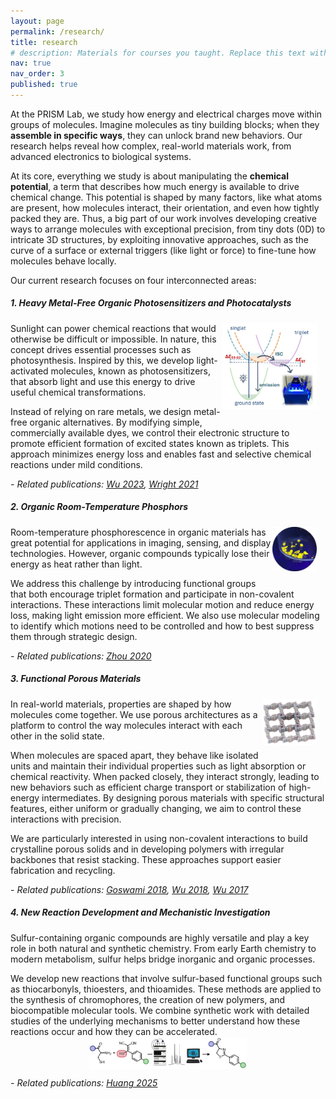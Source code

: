 ```yaml
---
layout: page
permalink: /research/
title: research
# description: Materials for courses you taught. Replace this text with your description.
nav: true
nav_order: 3
published: true
---
```


<!-- From the vibrant colors in a display to the way solar panels capture energy, the function of these materials often comes down to how tiny molecules interact with each other and with light.  -->

At the PRISM Lab, we study how energy and electrical charges move within groups of molecules. Imagine molecules as tiny building blocks; when they **assemble in specific ways**, they can unlock brand new behaviors. Our research helps reveal how complex, real-world materials work, from advanced electronics to biological systems.

At its core, everything we study is about manipulating the **chemical potential**, a term that describes how much energy is available to drive chemical change. This potential is shaped by many factors, like what atoms are present, how molecules interact, their orientation, and even how tightly packed they are. Thus, a big part of our work involves developing creative ways to arrange molecules with exceptional precision, from tiny dots (0D) to intricate 3D structures, by exploiting innovative approaches, such as the curve of a surface or external triggers (like light or force) to fine-tune how molecules behave locally.

Our current research focuses on four interconnected areas:

<h5><b>1. Heavy Metal-Free Organic Photosensitizers and Photocatalysts</b></h5> <img src="/assets/img/Project1.jpg" alt="photosensitizer" style="width:30%; float: right; margin: 0 1em 1em 0;">

Sunlight can power chemical reactions that would otherwise be difficult or impossible. In nature, this concept drives essential processes such as photosynthesis. Inspired by this, we develop light-activated molecules, known as photosensitizers, that absorb light and use this energy to drive useful chemical transformations.

Instead of relying on rare metals, we design metal-free organic alternatives. By modifying simple, commercially available dyes, we control their electronic structure to promote efficient formation of excited states known as triplets. This approach minimizes energy loss and enables fast and selective chemical reactions under mild conditions.



*- Related publications: [Wu 2023](https://pubs.rsc.org/en/content/articlelanding/2023/cp/d2cp05186a),  [Wright 2021](https://chemistry-europe.onlinelibrary.wiley.com/doi/10.1002/ejoc.202100793)*


<h5><b>2. Organic Room-Temperature Phosphors</b></h5> <img src="/assets/img/Project2.jpg" alt="RTP photo" style="width:14%; float: right; margin: 0 1em 1em 0;">

Room-temperature phosphorescence in organic materials has great potential for applications in imaging, sensing, and display technologies. However, organic compounds typically lose their energy as heat rather than light.

We address this challenge by introducing functional groups that both encourage triplet formation and participate in non-covalent interactions. These interactions limit molecular motion and reduce energy loss, making light emission more efficient. We also use molecular modeling to identify which motions need to be controlled and how to best suppress them through strategic design.

*- Related publications: [Zhou 2020](https://pubs.rsc.org/en/content/articlelanding/2021/sc/d0sc04646a)*

<h5><b>3. Functional Porous Materials</b></h5> <img src="/assets/img/Project3.jpg" alt="G-quadruplex Organic Framework" style="width:17%; float: right; margin: 0 1em 1em 0;">

In real-world materials, properties are shaped by how molecules come together. We use porous architectures as a platform to control the way molecules interact with each other in the solid state.

When molecules are spaced apart, they behave like isolated units and maintain their individual properties such as light absorption or chemical reactivity. When packed closely, they interact strongly, leading to new behaviors such as efficient charge transport or stabilization of high-energy intermediates. By designing porous materials with specific structural features, either uniform or gradually changing, we aim to control these interactions with precision.

We are particularly interested in using non-covalent interactions to build crystalline porous solids and in developing polymers with irregular backbones that resist stacking. These approaches support easier fabrication and recycling.

*- Related publications: [Goswami 2018](https://pubs.acs.org/doi/10.1021/acs.chemmater.8b00720), [Wu 2018](https://onlinelibrary.wiley.com/doi/10.1002/anie.201800230), [Wu 2017](https://www.nature.com/articles/nchem.2689)*

<h5><b>4. New Reaction Development and Mechanistic Investigation</b></h5>

Sulfur-containing organic compounds are highly versatile and play a key role in both natural and synthetic chemistry. From early Earth chemistry to modern metabolism, sulfur helps bridge inorganic and organic processes.

We develop new reactions that involve sulfur-based functional groups such as thiocarbonyls, thioesters, and thioamides. These methods are applied to the synthesis of chromophores, the creation of new polymers, and biocompatible molecular tools. We combine synthetic work with detailed studies of the underlying mechanisms to better understand how these reactions occur and how they can be accelerated.
<img src="/assets/img/Project4.jpg" alt="TAMM reaction" style="width:50%; display:block; margin:auto;">


*- Related publications: [Huang 2025](https://pubs.acs.org/doi/10.1021/jacs.4c11701)*
